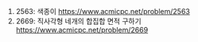 1. 2563: 색종이 https://www.acmicpc.net/problem/2563  
2. 2669: 직사각형 네개의 합집합 면적 구하기 https://www.acmicpc.net/problem/2669
